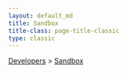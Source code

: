 ```yaml
---
layout: default_md
title: Sandbox 
title-class: page-title-classic
type: classic
---
```


[Developers](developers) > [Sandbox](sandbox)



